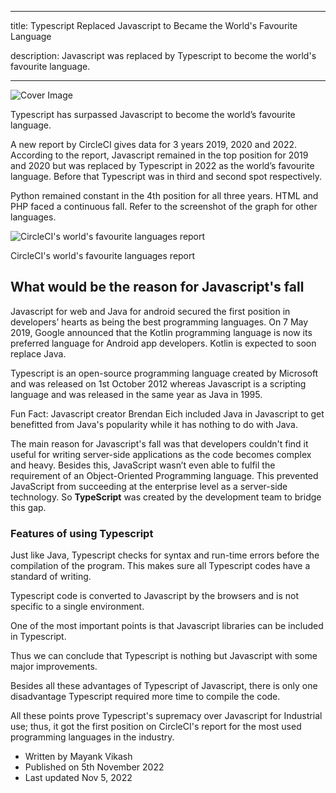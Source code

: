 
---

title: Typescript Replaced Javascript to Became the World's Favourite Language

description: Javascript was replaced by Typescript to become the world's favourite language.

---

![Cover Image](https://mayankvikash.in/posts/typescript-replaced-javascript-to-became-the-worlds-favourite-language/Picsart_22-11-05_00-41-28-373.jpg)

Typescript has surpassed Javascript to become the world’s favourite language.

A new report by CircleCI gives data for 3 years 2019, 2020 and 2022. According to the report, Javascript remained in the top position for 2019 and 2020 but was replaced by Typescript in 2022 as the world’s favourite language. Before that Typescript was in third and second spot respectively.

Python remained constant in the 4th position for all three years. HTML and PHP faced a continuous fall. Refer to the screenshot of the graph for other languages.

![CircleCI's world's favourite languages report](https://mayankvikash.in/posts/typescript-replaced-javascript-to-became-the-worlds-favourite-language/-oq93qkq.jpeg)

CircleCI's world's favourite languages report

## What would be the reason for Javascript's fall

Javascript for web and Java for android secured the first position in developers’ hearts as being the best programming languages. On 7 May 2019, Google announced that the Kotlin programming language is now its preferred language for Android app developers. Kotlin is expected to soon replace Java.

Typescript is an open-source programming language created by Microsoft and was released on 1st October 2012 whereas Javascript is a scripting language and was released in the same year as Java in 1995.

Fun Fact: Javascript creator Brendan Eich included Java in Javascript to get benefitted from Java's popularity while it has nothing to do with Java.

The main reason for Javascript's fall was that developers couldn't find it useful for writing server-side applications as the code becomes complex and heavy. Besides this, JavaScript wasn’t even able to fulfil the requirement of an Object-Oriented Programming language. This prevented JavaScript from succeeding at the enterprise level as a server-side technology. So **TypeScript** was created by the development team to bridge this gap.

### Features of using Typescript

Just like Java, Typescript checks for syntax and run-time errors before the compilation of the program. This makes sure all Typescript codes have a standard of writing.

Typescript code is converted to Javascript by the browsers and is not specific to a single environment.

One of the most important points is that Javascript libraries can be included in Typescript.

Thus we can conclude that Typescript is nothing but Javascript with some major improvements.

Besides all these advantages of Typescript of Javascript, there is only one disadvantage Typescript required more time to compile the code.

All these points prove Typescript's supremacy over Javascript for Industrial use; thus, it got the first position on CircleCI's report for the most used programming languages in the industry.

- Written by Mayank Vikash
- Published on 5th November 2022
- Last updated Nov 5, 2022
